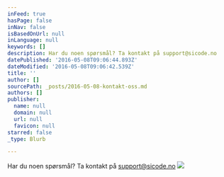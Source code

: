 ```yaml
---
inFeed: true
hasPage: false
inNav: false
isBasedOnUrl: null
inLanguage: null
keywords: []
description: Har du noen spørsmål? Ta kontakt på support@sicode.no
datePublished: '2016-05-08T09:06:44.893Z'
dateModified: '2016-05-08T09:06:42.539Z'
title: ''
author: []
sourcePath: _posts/2016-05-08-kontakt-oss.md
authors: []
publisher:
  name: null
  domain: null
  url: null
  favicon: null
starred: false
_type: Blurb

---
```

Har du noen spørsmål? Ta kontakt på support@sicode.no
![](https://the-grid-user-content.s3-us-west-2.amazonaws.com/5148feab-c723-4425-92d6-9a9aa597a484.jpg)